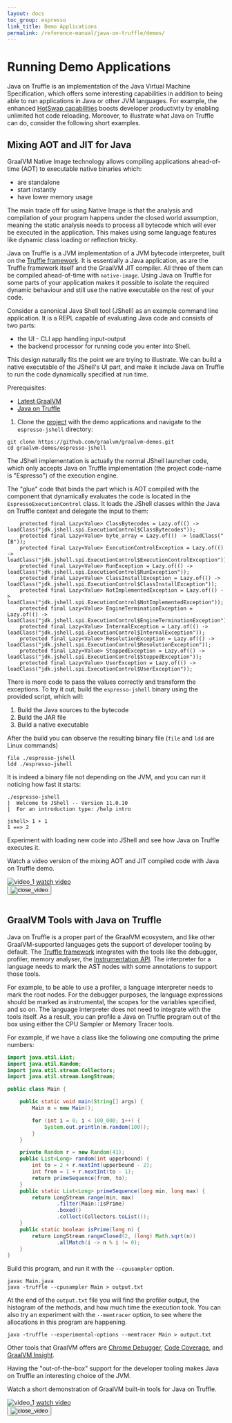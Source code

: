 ```yaml
---
layout: docs
toc_group: espresso
link_title: Demo Applications
permalink: /reference-manual/java-on-truffle/demos/
---
```


# Running Demo Applications

Java on Truffle is an implementation of the Java Virtual Machine Specification, which offers some interesting capabilities in addition to being able to run applications in Java or other JVM languages.
For example, the enhanced [HotSwap capabilities](HotSwap.md) boosts developer productivity by enabling unlimited hot code reloading.
Moreover, to illustrate what Java on Truffle can do, consider the following short examples.

## Mixing AOT and JIT for Java

GraalVM Native Image technology allows compiling applications ahead-of-time (AOT) to executable native binaries which:
* are standalone
* start instantly
* have lower memory usage

The main trade off for using Native Image is that the analysis and compilation of your program happens under the closed world assumption, meaning the static analysis needs to process all bytecode which will ever be executed in the application.
This makes using some language features like dynamic class loading or reflection tricky.

Java on Truffle is a JVM implementation of a JVM bytecode interpreter, built on the [Truffle framework](../../../truffle/docs/README.md).
It is essentially a Java application, as are the Truffle framework itself and the GraalVM JIT compiler.
All three of them can be compiled ahead-of-time with `native-image`.
Using Java on Truffle for some parts of your application makes it possible to isolate the required dynamic behaviour and still use the native executable on the rest of your code.

Consider a canonical Java Shell tool (JShell) as an example command line application.
It is a REPL capable of evaluating Java code and consists of two parts:
* the UI - CLI app handling input-output
* the backend processor for running code you enter into Shell.

This design naturally fits the point we are trying to illustrate. We can build a native executable of the JShell's UI part, and make it include Java on Truffle to run the code dynamically specified at run time.

Prerequisites:
* [Latest GraalVM](https://www.graalvm.org/downloads/)
* [Java on Truffle](README.md#getting-started)

1. Clone the [project](https://github.com/graalvm/graalvm-demos) with the demo applications and navigate to the `espresso-jshell` directory:

```
git clone https://github.com/graalvm/graalvm-demos.git
cd graalvm-demos/espresso-jshell
```

The JShell implementation is actually the normal JShell launcher code, which only accepts Java on Truffle implementation (the project code-name is "Espresso") of the execution engine.

The "glue" code that binds the part which is AOT compiled with the component that dynamically evaluates the code is located in the `EspressoExecutionControl` class.
It loads the JShell classes within the Java on Truffle context and delegate the input to them:

```shell
    protected final Lazy<Value> ClassBytecodes = Lazy.of(() -> loadClass("jdk.jshell.spi.ExecutionControl$ClassBytecodes"));
    protected final Lazy<Value> byte_array = Lazy.of(() -> loadClass("[B"));
    protected final Lazy<Value> ExecutionControlException = Lazy.of(() -> loadClass("jdk.jshell.spi.ExecutionControl$ExecutionControlException"));
    protected final Lazy<Value> RunException = Lazy.of(() -> loadClass("jdk.jshell.spi.ExecutionControl$RunException"));
    protected final Lazy<Value> ClassInstallException = Lazy.of(() -> loadClass("jdk.jshell.spi.ExecutionControl$ClassInstallException"));
    protected final Lazy<Value> NotImplementedException = Lazy.of(() -> loadClass("jdk.jshell.spi.ExecutionControl$NotImplementedException"));
    protected final Lazy<Value> EngineTerminationException = Lazy.of(() -> loadClass("jdk.jshell.spi.ExecutionControl$EngineTerminationException"));
    protected final Lazy<Value> InternalException = Lazy.of(() -> loadClass("jdk.jshell.spi.ExecutionControl$InternalException"));
    protected final Lazy<Value> ResolutionException = Lazy.of(() -> loadClass("jdk.jshell.spi.ExecutionControl$ResolutionException"));
    protected final Lazy<Value> StoppedException = Lazy.of(() -> loadClass("jdk.jshell.spi.ExecutionControl$StoppedException"));
    protected final Lazy<Value> UserException = Lazy.of(() -> loadClass("jdk.jshell.spi.ExecutionControl$UserException"));
```

There is more code to pass the values correctly and transform the exceptions.
To try it out, build the `espresso-jshell` binary using the provided script, which will:
1. Build the Java sources to the bytecode
2. Build the JAR file
3. Build a native executable

After the build you can observe the resulting binary file (`file` and `ldd` are Linux commands)
```shell
file ./espresso-jshell
ldd ./espresso-jshell
```

It is indeed a binary file not depending on the JVM, and you can run it noticing how fast it starts:
```shell
./espresso-jshell
|  Welcome to JShell -- Version 11.0.10
|  For an introduction type: /help intro

jshell> 1 + 1
1 ==> 2
```

Experiment with loading new code into JShell and see how Java on Truffle executes it.

Watch a video version of the mixing AOT and JIT compiled code with Java on Truffle demo.

<div class="row">
  <div class="col-sm-12">
    <div class="vlog__video">
      <img src="/resources/img/java-on-truffle/mixing-AOT-and-JIT-demo.png" alt="video_1">
          <a href="#" data-video="Z0Rb6QRyQVw" class="btn btn-primary btn-primary--filled js-popup">watch video</a>
    </div>
  </div>
</div>

<div id="video-view" class="modal-window">
  <div class="modal-window__content">
    <button type="button" title="Close" id="js-close" class="modal-window__close"><img src="/resources/img/btn-close.svg" alt="close_video"></button>
    <div class="modal-window__video">
      <div id="player"></div>
    </div>
  </div>
</div>
<br>


## GraalVM Tools with Java on Truffle

Java on Truffle is a proper part of the GraalVM ecosystem, and like other GraalVM-supported languages gets the support of developer tooling by default. The [Truffle framework](/graalvm-as-a-platform/language-implementation-framework/) integrates with the tools like the debugger, profiler, memory analyser, the [Instrumentation API](https://www.graalvm.org/truffle/javadoc/com/oracle/truffle/api/instrumentation/TruffleInstrument.html).
The interpreter for a language needs to mark the AST nodes with some annotations to support those tools.

For example, to be able to use a profiler, a language interpreter needs to mark the root nodes.
For the debugger purposes, the language expressions should be marked as instrumental, the scopes for the variables specified, and so on. The language interpreter does not need to integrate with the tools itself.
As a result, you can profile a Java on Truffle program out of the box using either the CPU Sampler or Memory Tracer tools.

For example, if we have a class like the following one computing the prime numbers:
```java
import java.util.List;
import java.util.Random;
import java.util.stream.Collectors;
import java.util.stream.LongStream;

public class Main {

    public static void main(String[] args) {
        Main m = new Main();

        for (int i = 0; i < 100_000; i++) {
            System.out.println(m.random(100));
        }
    }

    private Random r = new Random(41);
    public List<Long> random(int upperbound) {
        int to = 2 + r.nextInt(upperbound - 2);
        int from = 1 + r.nextInt(to - 1);
        return primeSequence(from, to);
    }
    public static List<Long> primeSequence(long min, long max) {
        return LongStream.range(min, max)
                .filter(Main::isPrime)
                .boxed()
                .collect(Collectors.toList());
    }
    public static boolean isPrime(long n) {
        return LongStream.rangeClosed(2, (long) Math.sqrt(n))
                .allMatch(i -> n % i != 0);
    }
}
```

Build this program, and run it with the `--cpusampler` option.
```shell
javac Main.java
java -truffle --cpusampler Main > output.txt
```

At the end of the `output.txt` file you will find the profiler output, the histogram of the methods, and how much time the execution took.
You can also try an experiment with the `--memtracer` option, to see where the allocations in this program are happening.
```shell
java -truffle --experimental-options --memtracer Main > output.txt
```

Other tools that GraalVM offers are [Chrome Debugger](../../tools/chrome-debugger.md), [Code Coverage](../../tools/code-coverage.md), and [GraalVM Insight](../../tools/insight/README.md).

Having the "out-of-the-box" support for the developer tooling makes Java on Truffle an interesting choice of the JVM.

Watch a short demonstration of GraalVM built-in tools for Java on Truffle.

<div class="row">
  <div class="col-sm-12">
    <div class="vlog__video">
      <img src="/resources/img/java-on-truffle/tools-for-Java-on-Truffle.png" alt="video_1">
          <a href="#" data-video="QHajwx7BPyo" class="btn btn-primary btn-primary--filled js-popup">watch video</a>
    </div>
  </div>
</div>

<div id="video-view" class="modal-window">
  <div class="modal-window__content">
    <button type="button" title="Close" id="js-close" class="modal-window__close"><img src="/resources/img/btn-close.svg" alt="close_video"></button>
    <div class="modal-window__video">
      <div id="player"></div>
    </div>
  </div>
</div>
<br>
